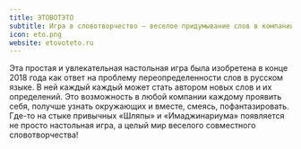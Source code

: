 ```yaml
---
title: ЭТОВОТЭТО
subtitle: Игра в словотворчество — веселое придумывание слов в компании
icon: eto.png
website: etovoteto.ru
---
```


Эта простая и увлекательная настольная игра была изобретена в конце 2018 года как ответ на проблему переопределенности слов в русском языке. В ней каждый каждый может стать автором новых слов и их определений. Это возможность в любой компании каждому проявить себя, получше узнать окружающих и вместе, смеясь, пофантазировать. Где-то на стыке привычных «Шляпы» и «Имаджинариума» появляется не просто настольная игра, а целый мир веселого совместного словотворчества!
